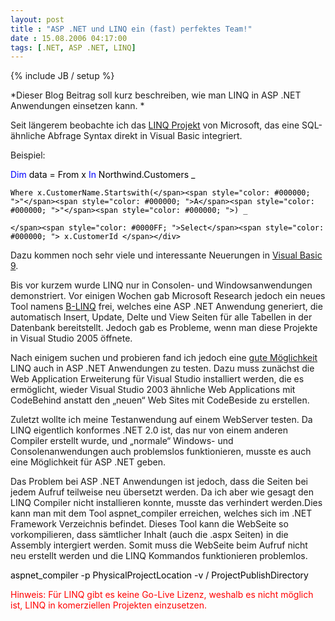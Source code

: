 ```yaml
---
layout: post
title : "ASP .NET und LINQ ein (fast) perfektes Team!"
date : 15.08.2006 04:17:00
tags: [.NET, ASP .NET, LINQ]
---
```

{% include JB / setup %}

*Dieser Blog Beitrag soll kurz beschreiben, wie man LINQ in ASP .NET Anwendungen einsetzen kann. *

Seit längerem beobachte ich das [LINQ Projekt](http://msdn.microsoft.com/data/ref/linq/) von Microsoft, das eine SQL-ähnliche Abfrage Syntax direkt in Visual Basic integriert. 

Beispiel:
 <div class="wlWriterSmartContent" id="57F11A72-B0E5-49c7-9094-E3A15BD5B5E7:56e3440a-7d15-4e21-ac72-18007c302c61" contenteditable="false" style="padding-right: 0px; display: inline; padding-left: 0px; float: none; padding-bottom: 0px; margin: 0px; padding-top: 0px">

<div><span style="color: #0000FF; ">Dim</span><span style="color: #000000; "> data </span><span style="color: #000000; ">=</span><span style="color: #000000; "> From x </span><span style="color: #0000FF; ">In</span><span style="color: #000000; "> Northwind.Customers _ 

    Where x.CustomerName.Startswith(</span><span style="color: #000000; ">"</span><span style="color: #000000; ">A</span><span style="color: #000000; ">"</span><span style="color: #000000; ">) _ 

    </span><span style="color: #0000FF; ">Select</span><span style="color: #000000; "> x.CustomerId </span></div>
</div>

Dazu kommen noch sehr viele und interessante Neuerungen in [Visual Basic 9](http://msdn.microsoft.com/vbasic/future/). 

Bis vor kurzem wurde LINQ nur in Consolen- und Windowsanwendungen demonstriert. Vor einigen Wochen gab Microsoft Research jedoch ein neues Tool namens [B-LINQ](http://www.asp.net/sandbox/app_blinq.aspx?tabid=62) frei, welches eine ASP .NET Anwendung generiert, die automatisch Insert, Update, Delte und View Seiten für alle Tabellen in der Datenbank bereitstellt. Jedoch gab es Probleme, wenn man diese Projekte in Visual Studio 2005 öffnete. 

Nach einigem suchen und probieren fand ich jedoch eine [gute Möglichkeit](http://forums.microsoft.com/MSDN/ShowPost.aspx?PostID=296346&SiteID=1) LINQ auch in ASP .NET Anwendungen zu testen. Dazu muss zunächst die Web Application Erweiterung für Visual Studio installiert werden, die es ermöglicht, wieder Visual Studio 2003 ähnliche Web Applications mit CodeBehind anstatt den „neuen“ Web Sites mit CodeBeside zu erstellen. 

Zuletzt wollte ich meine Testanwendung auf einem WebServer testen. Da LINQ eigentlich konformes .NET 2.0 ist, das nur von einem anderen Compiler erstellt wurde, und „normale“ Windows- und Consolenanwendungen auch problemslos funktionieren, musste es auch eine Möglichkeit für ASP .NET geben. 

Das Problem bei ASP .NET Anwendungen ist jedoch, dass die Seiten bei jedem Aufruf teilweise neu übersetzt werden. Da ich aber wie gesagt den LINQ Compiler nicht installieren konnte, musste das verhindert werden.Dies kann man mit dem Tool aspnet_compiler erreichen, welches sich im .NET Framework Verzeichnis befindet. Dieses Tool kann die WebSeite so vorkompilieren, dass sämtlicher Inhalt (auch die .aspx Seiten) in die Assembly intergiert werden. Somit muss die WebSeite beim Aufruf nicht neu erstellt werden und die LINQ Kommandos funktionieren problemlos. 

<div class="wlWriterSmartContent" id="57F11A72-B0E5-49c7-9094-E3A15BD5B5E7:6e76b70b-7555-4a5d-bc3e-892154861042" contenteditable="false" style="padding-right: 0px; display: inline; padding-left: 0px; float: none; padding-bottom: 0px; margin: 0px; padding-top: 0px">

<div><span style="color: #000000; ">aspnet_compiler </span><span style="color: #000000; ">-</span><span style="color: #000000; ">p PhysicalProjectLocation </span><span style="color: #000000; ">-</span><span style="color: #000000; ">v </span><span style="color: #000000; ">/</span><span style="color: #000000; "> ProjectPublishDirectory </span></div>
</div><span style="font-size: 10px; font-family: courier new"><span style="color: black"></span></span>

<span style="color: red">Hinweis: Für LINQ gibt es keine Go-Live Lizenz, weshalb es nicht möglich ist, LINQ in komerziellen Projekten einzusetzen.</span>
